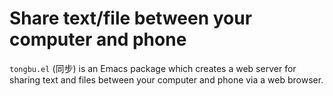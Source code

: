 # Share text/file between your computer and phone

`tongbu.el` (同步) is an Emacs package which creates a web server for sharing
text and files between your computer and phone via a web browser.
